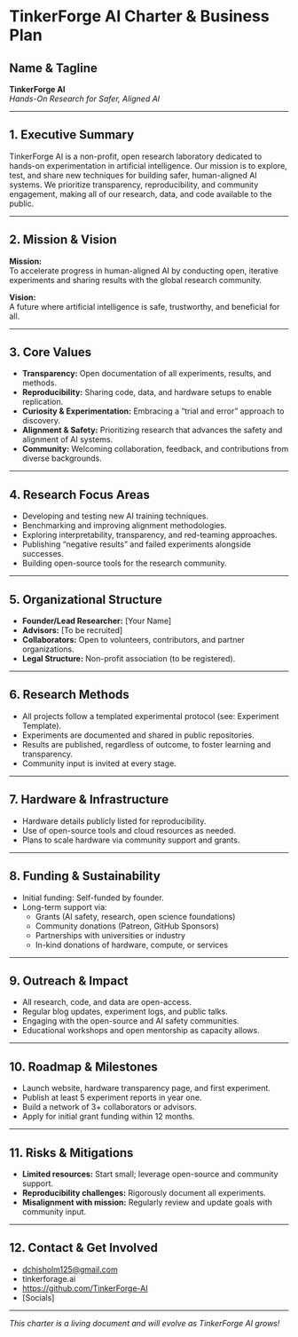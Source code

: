 # TinkerForge AI Charter & Business Plan

## Name & Tagline
**TinkerForge AI**  
*Hands-On Research for Safer, Aligned AI*

---

## 1. Executive Summary

TinkerForge AI is a non-profit, open research laboratory dedicated to hands-on experimentation in artificial intelligence. Our mission is to explore, test, and share new techniques for building safer, human-aligned AI systems. We prioritize transparency, reproducibility, and community engagement, making all of our research, data, and code available to the public.

---

## 2. Mission & Vision

**Mission:**  
To accelerate progress in human-aligned AI by conducting open, iterative experiments and sharing results with the global research community.

**Vision:**  
A future where artificial intelligence is safe, trustworthy, and beneficial for all.

---

## 3. Core Values

- **Transparency:** Open documentation of all experiments, results, and methods.
- **Reproducibility:** Sharing code, data, and hardware setups to enable replication.
- **Curiosity & Experimentation:** Embracing a “trial and error” approach to discovery.
- **Alignment & Safety:** Prioritizing research that advances the safety and alignment of AI systems.
- **Community:** Welcoming collaboration, feedback, and contributions from diverse backgrounds.

---

## 4. Research Focus Areas

- Developing and testing new AI training techniques.
- Benchmarking and improving alignment methodologies.
- Exploring interpretability, transparency, and red-teaming approaches.
- Publishing “negative results” and failed experiments alongside successes.
- Building open-source tools for the research community.

---

## 5. Organizational Structure

- **Founder/Lead Researcher:** [Your Name]
- **Advisors:** [To be recruited]
- **Collaborators:** Open to volunteers, contributors, and partner organizations.
- **Legal Structure:** Non-profit association (to be registered).

---

## 6. Research Methods

- All projects follow a templated experimental protocol (see: Experiment Template).
- Experiments are documented and shared in public repositories.
- Results are published, regardless of outcome, to foster learning and transparency.
- Community input is invited at every stage.

---

## 7. Hardware & Infrastructure

- Hardware details publicly listed for reproducibility.
- Use of open-source tools and cloud resources as needed.
- Plans to scale hardware via community support and grants.

---

## 8. Funding & Sustainability

- Initial funding: Self-funded by founder.
- Long-term support via:
  - Grants (AI safety, research, open science foundations)
  - Community donations (Patreon, GitHub Sponsors)
  - Partnerships with universities or industry
  - In-kind donations of hardware, compute, or services

---

## 9. Outreach & Impact

- All research, code, and data are open-access.
- Regular blog updates, experiment logs, and public talks.
- Engaging with the open-source and AI safety communities.
- Educational workshops and open mentorship as capacity allows.

---

## 10. Roadmap & Milestones

- Launch website, hardware transparency page, and first experiment.
- Publish at least 5 experiment reports in year one.
- Build a network of 3+ collaborators or advisors.
- Apply for initial grant funding within 12 months.

---

## 11. Risks & Mitigations

- **Limited resources:** Start small; leverage open-source and community support.
- **Reproducibility challenges:** Rigorously document all experiments.
- **Misalignment with mission:** Regularly review and update goals with community input.

---

## 12. Contact & Get Involved

- dchisholm125@gmail.com
- tinkerforage.ai
- https://github.com/TinkerForge-AI
- [Socials]

---

*This charter is a living document and will evolve as TinkerForge AI grows!*